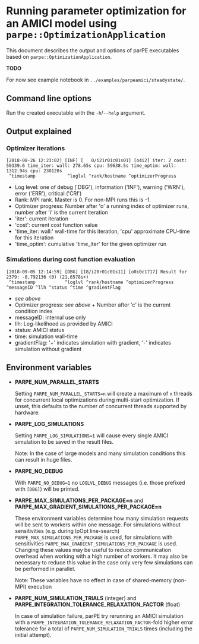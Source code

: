 # Running parameter optimization for an AMICI model using `parpe::OptimizationApplication`

This document describes the output and options of parPE executables based on
`parpe::OptimizationApplication`.

**TODO** 

For now see example notebook in `../examples/parpeamici/steadystate/`.

## Command line options

Run the created executable with the `-h`/`--help` argument.

## Output explained

### Optimizer iterations 

```
[2018-08-26 12:23:02] [INF] [   0/i21r01c01s01] [o4i2] iter: 2 cost: 50339.6 time_iter: wall: 278.65s cpu: 59638.5s time_optim: wall: 1312.94s cpu: 230120s
 ^timestamp            ^loglvl ^rank/hostname ^optimizerProgress
```

- Log level: one of debug ('DBG'), information ('INF'), warning ('WRN'), error ('ERR'), critical ('CRI')
- Rank: MPI rank. Master is 0. For non-MPI runs this is -1. 
- Optimizer progress: Number after 'o' a running index of optimizer runs, number after 'i' is the current iteration
- 'iter': current iteration
- 'cost': current cost function value
- 'time_iter: wall:' wall-time for this iteration, 'cpu' approximate CPU-time for this iteration
- 'time_optim': cumulative 'time_iter' for the given optimizer run

### Simulations during cost function evaluation  

```
[2018-09-05 12:14:59] [DBG] [18/i20r01c01s11] [o0i0c1717] Result for 2379: -0,792136 (0) (21,6578s+)
 ^timestamp           ^loglvl ^rank/hostname ^optimizerProgress   ^messageID ^llh ^status ^time ^gradientFlag
```
- *see above*
- Optimizer progress: *see above* + Number after 'c' is the current condition index
- messageID: internal use only
- llh: Log-likelihood as provided by AMICI
- status: AMICI status
- time: simulation wall-time
- gradientFlag: '+' indicates simulation with gradient, '-' indicates simulation without gradient   

## Environment variables

- **PARPE_NUM_PARALLEL_STARTS**

  Setting `PARPE_NUM_PARALLEL_STARTS=n` will create a maximum of `n` threads
  for concurrent local optimizations during multi-start optimization.
  If unset, this defaults to the number of concurrent threads supported by
  hardware.

- **PARPE_LOG_SIMULATIONS**

  Setting `PARPE_LOG_SIMULATIONS=1` will cause every single AMICI simulation to be saved in the result files.
  
  Note: In the case of large models and many simulation conditions this can result in huge files. 

- **PARPE_NO_DEBUG**

  With `PARPE_NO_DEBUG=1` no `LOGLVL_DEBUG` messages (i.e. those prefixed with `[DBG]`) will be printed.  

- **PARPE_MAX_SIMULATIONS_PER_PACKAGE=n** and **PARPE_MAX_GRADIENT_SIMULATIONS_PER_PACKAGE=n**
  
  These environment variables determine how many simulation requests will be sent to workers within one message.
  For simulations without sensitivities (e.g. during IpOpt line-search) `PARPE_MAX_SIMULATIONS_PER_PACKAGE` is used,
  for simulations with sensitivities `PARPE_MAX_GRADIENT_SIMULATIONS_PER_PACKAGE` is used.
  Changing these values may be useful to reduce communication overhead when working with a high number of workers.
  It may also be necessary to reduce this value in the case only very few simulations can be performed in parallel.
  
  Note: These variables have no effect in case of shared-memory (non-MPI) execution
   
- **PARPE_NUM_SIMULATION_TRIALS** (integer) and
  **PARPE_INTEGRATION_TOLERANCE_RELAXATION_FACTOR** (float)

  In case of simulation failure, parPE try rerunning an AMICI simulation with a
  `PARPE_INTEGRATION_TOLERANCE_RELAXATION_FACTOR`-fold higher error tolerance
  for a total of `PARPE_NUM_SIMULATION_TRIALS` times (including the initial
  attempt).
